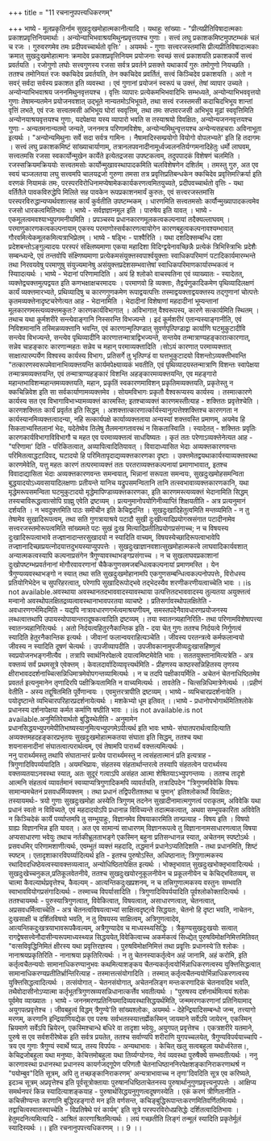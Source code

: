+++
title = "11 रचनानुपपत्त्यधिकरणम्"

+++
भाष्ये - मूलप्रकृतिर्नाम सुखदुःखमोहात्मकानीत्यादि । यथाहुः सांख्याः - "प्रीत्यप्रीतिविषादात्मकाः प्रकाशप्रवृत्तिनियमार्थाः । अन्योन्याभिभवाश्रयमिथुनप्रवृत्तयश्च गुणाः । सत्त्वं लघु प्रकाशकमिष्टमुपष्टम्भकं चलं च रजः । गुरुवरणमेव तमः प्रदीपवच्चार्थतो वृत्तिः' । अयमर्थः - गुणाः सत्त्वरजस्तमांसि प्रीत्यप्रीतिविषादात्मकाः क्रमात् सुखदुःखमोहात्मानः क्रमादेव प्रकाशप्रवृत्तिनियम प्रयोजनाः स्वच्छं सत्त्वं प्रकाशयति प्रकाशकार्ये सत्त्वं प्रवर्तयति । रजोगुणो लघोः सत्त्वगुणस्य रजसा सर्वत्र प्रवर्तने प्रसक्त्ते यथाकार्यं गुरुः तमोगुणो नियच्छति । ततश्च तमोनियतं रजः क्कचिदेव प्रवर्तयति, तेन क्कचिदेव प्रवर्तितं, सत्त्वं किञ्चिदेव प्रकाशयति । अतो न सवर्ं सर्वदा सर्वस्य प्रकाशत इति व्यवस्था । एवं गुणानां प्रयोजनं स्वरूपं च उक्त्तं, तेषां व्यापार उच्यते । अन्योन्याभिभवाश्रय जननमिथुनवृत्तयश्च । वृत्तिः व्यापारः प्रत्येकमभिभवादिभिः सम्भध्यते, अन्योन्याभिभववृत्तयो गुणाः तेषामन्यतमेन प्रयोजनवशात् उद्भूते नान्यतमोऽभिभूयते, तथा सत्त्वं रजस्तमसी कदाचिदभिभूय शान्तां वृत्तिं लभते, एवं रजः सत्त्वतमसी अभिभूय घोरां स्ववृत्तिम्, तथा तमः सप्तवरजसी अभिभूय मूढां स्ववृत्तिमिति अन्योनयाश्रयवृत्तयश्च गुणाः, यदपेक्षया यस्य व्यापारो भवति स तस्याश्रयो विवक्षितः, अन्योन्यजननवृत्तयश्च गुणाः - अन्यतमनान्यतमो जन्यते, जननमत्र परिणामविशेषः, अन्योन्यमिथुन्वृत्तयश्च अन्येन्यसहचराः अविनाभूता इत्यर्थः । "अन्योन्यमिथुनाः सर्वे सदा सर्वत्र गामिनः । नैषामादिस्सम्प्रयोगो वियोगो वोपलभ्यते' इति हि तदागमः । सत्त्वं लघु प्रकाशकमिष्टं सांख्याचार्याणाम्, तत्रानलपवनादीनामूर्ध्वज्वलनतिर्यग्गमनादिहेतुः धर्मो लाघवम्, सत्त्वतमसि रजसा स्वकार्योन्मुखेन कार्येते इत्येतद्रजसा उपष्टकत्वम्, तदुपपादकं विशेषणं चलमिति । रजस्सक्रियमक्रिययोः सत्त्वतमसोः कार्योन्मुखावस्थापादकमिति चलविशेषणेन दशिर्तम् । तमस्तु गुरु, अत एव स्वयं चञ्जलतया लघु सत्त्वमपि चालयद्रजो गुरुणा तमसा तत्र प्रवृत्तिप्रतिबन्धकेन क्कचिदेव प्रवृत्तिमत्क्रिर्या इति वरणकं नियामकं तमः, परस्परविरोधिनामप्येषामेककार्यकरणत्वमितयुच्यते, प्रदीपवच्चार्थतो वृत्तिः - यथा वर्तितैले पावकविरुद्धेपि मिलिते सह पावकेन रूपप्रकाशनमार्यं कुरुतः, एवं सत्त्वरजस्तमांसि परस्परविरुद्धान्यप्यर्थवशात्सह कार्यं कुर्वतीति उपष्टम्भकम् । धारणमिति सत्त्वतमसोः कार्यौन्मुख्यापादकत्वमेव रजसो धारकत्वमितिभावः । भाष्ये - सर्वज्ञज्ञानमूल इति । पारुषेय इति यावत् । भाष्ये - एकमूलत्वमवश्याभ्युपगमनीयमिति । प्रपञ्चस्य प्रधानकारणमूलकत्वकल्पनायां तदैक्यल्लाघवम् । परमाणुकारणकत्वकल्पनायाम् एकस्य परमाणोस्सर्वकारणत्वायोगेन कारणबहुत्वकल्पनावश्यम्भावात् गौरवमित्येकमूलकमित्यत्राभिप्रेतम् । भाष्ये - षड्भिः - पाश्वैरिति । यथा दशदिक्सम्बन्धि दशा प्रदेशबन्तोऽङ्गुल्यादयः परस्परं संक्ष्लिष्यमाणा एकया महादिशा विदिग्द्वयेनावच्छिन्नैः प्रत्येकं त्रिभिस्त्रिाभिः प्रदेशैः सम्बन्ध्यन्दे, एवं तन्तवोपि संक्ष्णिष्यमाणा प्रत्येकमसंयुक्त्तस्वपार्श्वयुक्त्ताः स्वाधिकपरिमाणं पटादिकार्यमारम्भन्ते तथा निरवयवेषु परमाणुषु संयुज्यमानेषु असंयुक्त्तप्रदेशसम्भवात्तेषां स्वाधिकपरिमाणकार्यारम्भकत्वं न स्यािादत्यर्थः । भाष्ये - भेदानां परिणामादिति । अयं हि श्लोको वाचस्पतिना एवं व्याख्यातः - स्यादेतत्, व्यक्त्तेद्व्यक्त्तमुत्पद्वयत इति कणभक्षाक्षचरमादयः । परमाणवो हि व्यक्त्ताः, तैद्वर्यणुकादिकमेण पृथिव्यादिलक्षणं कार्यं व्यक्त्तमारभ्यते, प्रथिव्यादिषु च कारणगुणकमेण रूपाद्वयत्पत्तिः तस्माद्वयक्त्ताद्वयक्त्तस्य तद्गुणानां चोत्पत्तेः कृतमव्यक्त्तेनादृष्टचरेणेत्यत आह - भेदानामिति । भेदादीनां विशेषाणां महदादीनां भूम्यन्तानां मूलकारणमस्त्यव्यक्त्तमकुतः? कारणकार्यविभागात् । अविभागात् वैश्वरूपस्य, कारणे सत्कार्यमिति स्थितम् । तथाच यथा कूर्मशरीरे सन्त्येवाङ्गानि निस्सरन्ति विभज्यन्ते । इदं कूर्मशरीरं एतान्यस्याङ्गानीति, एवं निविशमानानि तस्मिन्नव्यक्त्तानि भवन्ति, एवं कारणान्मृत्पिण्डात् सुवर्णपृत्पिण्डाद्वा कार्याणि घटमुकुटादीवि सन्त्येव विभज्यन्ते, सन्त्येव पृथिव्यादीनि कारणात्तन्मात्राद्विभज्यन्ते, सन्तयेव तन्मात्राण्यहङ्कारात्कारणात्, सन्नेव चाहङ्कारः कारणान्महतः सन्नेव च महान् परमाव्यक्त्तादिति ।सोऽयं कारणात् परमाव्यक्त्तात् साक्षात्पारम्पर्येण विश्वस्य कार्यस्य विभागः, प्रतिसर्गे तु भृत्पिण्डं वा घत्तभुकुटादयो विशन्तोऽव्यक्त्तीभवन्ति "तत्कारणस्वरूपमेवानाभिव्यक्त्तयन्ति कार्यमपेक्ष्याव्यकं भवतीति, एवं पृथिव्यादयस्तन्मात्राणि विशन्तः स्वापेक्षया तन्मात्रमव्यक्त्तयन्ति, एवं तन्मात्राण्यहङ्कारं विशन्ति अहङ्कारमव्यक्त्तयन्ति, एव महङ्गारो महान्तभाविशन्महान्तमव्यक्त्तयति, महान, प्रकृतिं स्वकारणमाविशन् प्रकृतिमव्यक्त्तयति, प्रकृतेस्तु न क्कचिन्निवेश इति सा सर्वकार्याणामव्यक्त्तमेव । सोयमविभागः प्रकृतौ वैश्वरूप्यस्य कार्यस्य । तस्मात्कारणे कार्यस्य सत एव विभागाविभाभ्यामव्यक्त्तं कारमस्ति; इतश्चाव्यक्त्तं कारणमस्तीत्याह - शक्त्तितः प्रवृत्तेश्चेति । कारणशक्त्तितः कार्यं प्रवृर्तत इति सिद्धम् । अशक्त्तात्कारणार्त्कार्यस्यानुत्पत्तेश्शक्त्तिश्च कारणगता न कार्यस्यानमिव्यक्त्तत्वादन्या, नहि सत्कार्यपक्षे कार्याव्यक्त्तताया अन्यस्यां शक्त्तवस्ति प्रमाणम्, अयमेव हि सिकताभ्यस्तिलानां भेदः, यदेतेष्वेव तिलेषु तैलमनागतावस्थं न सिकतास्विाति । स्यादेतत् - शक्त्तितः प्रवृतिः कारणकार्यविभागाविविभागौ च महत एव परमाव्यक्त्तत्वं साधयिष्यतः । कृतं ततः परेणाऽव्यक्त्तेनेत्यत आह - "परिणामा' दिति - परिकितत्वात्, अव्यापित्वादितियावत् । विवादाध्यासित भेदाः अव्यक्त्तकारणवन्तः परिमितत्वाद्धटादिवद्, घटादयो हि परिमितापृदाद्यव्यक्त्तकारणका दृष्टाः । उक्त्तमेतद्वयथाकार्यस्याव्यक्त्तवस्था कारणमेवेति, यत्तु महतः कारणं तत्परमाव्यक्त्तं ततः परतराव्यक्त्तकल्पनायां प्रमाणाभावात्, इतश्च विवादाद्यासिता भेदाः अव्यक्त्तकारणवन्तः समन्वयात्, भिन्नानां सरूपता समन्वयः, सुखदुःखमोहसमन्विता बुद्धयादयोऽध्यवसायादिलक्षणाः प्रतीयन्ते यानिच यद्रुपसमन्वितानि तानि तत्स्वभावाव्यक्त्तकारणकानि, यथा मृद्धेमरूपसमन्विता घटमुकुटादयो मृद्धेमापिण्डाव्यक्त्तकारणका, इति कारणमस्त्यव्यक्त्तं भेदानामिति सिद्धम् तस्यचाविरूद्धत्वात्सोपि ग्राह्मु एवेति द्रष्टव्यम् । प्रत्यनुमानोपयोगिनीव्याप्तिं शिक्षयतीति - अत्र प्रत्यनुमानं दर्शयति । न भवदुक्त्तमिति पाठः समीचीन इति केचिद्वदन्ति । सुखदुःखादिहेतुत्वमिति मन्तव्यमिति - न तु तेषामेव सुखादिरूपत्वम्, तथा सति गुणत्रायाश्रये पटादौ सुखी दुःखीत्यादिप्रयोगस्रसंगात पटादीनामेव सत्त्वरजस्तमोरूपत्वमिति सांख्यमते पटः सुखं दुःख मित्यादिप्रतीतिप्रयोगप्रसंगाच्च; न च विषयस्य दुःखादिरूपत्वाभावे तज्ज्ञानादान्तरसुखादयो न स्यादिति वाच्यम्, विषयस्येच्छादिरूपत्वाभावेपि तज्ज्ञानादिच्छाप्रयत्नोदयात्तदुभयस्याप्युपपत्तेः । सुखदुःखाज्ञानवशात्सुखमोहात्मकत्वे लाघवादिकार्यवशात् अन्यात्मकत्वस्यापि कल्पनाप्रसंगेन त्रैगुण्यावस्थाभङ्गप्रसंगाच्च । न च सुखलाघवप्रकाशानां दुःखोपष्टम्भप्रवर्तनानां मोगौरवावरणानां चैकैकगुणसमजबन्धित्वकल्पनायां प्रमाणमस्ति । येन त्रैगुण्यव्यवस्थाभङ्गो न स्यात् तथा सति सुखदुःखमोहानामपि एकगुणसम्बन्धित्वकल्पनोपपत्तेः, विरोधस्य प्रतियोगिभेदेन च सुपरिहरत्वात्, परेणापि सुखादिरूपोद्भवे तद्भेदस्यैव शरणीकरणीयत्वाच्चेति भावः ।।is not available.अवस्थाया अवस्थानतदभाववादस्यावस्थाया उत्पत्तितदभाववादस्य तुल्यतया अयुक्त्तत्वं मन्वानो अवस्थोपलक्षितद्रव्यत्वावस्थानाभावपरतया व्याचष्टे । प्रतिसर्गावस्थोपलक्षितेति - अवधारणगर्भमिदमिति - यद्यपि नात्रावधारणगर्भत्वमाश्रयणीयम्, समस्तपदेनैवावधारणप्रयोजनस्य लब्धत्वात्तथापि उपायस्योपायान्तरादूषकत्वादिति द्रष्टव्यम् । तया स्वातन्त्र्यहानिरिति- तथा परिणामविशेषापत्त्या स्वातन्त्र्यहानिरित्यर्थः । अतो निर्दयत्वहितुरनैकान्तिक इति - दया चेत् गुणः ततश्च निर्दयत्वे निर्गुणत्वं स्यादिति हेतुरनैकान्तिक इत्यर्थः । जीवानां फलान्वयराहित्यञ्चेति । जीवस्य परतन्त्रत्वे कर्मफलान्वयो जीवस्य न स्यादिति दूषणं चेत्यर्थः । उपजीव्यापदीति । उपजीवकानामुपजीव्यदुःखासहिष्णुत्वं स्वप्रयोजनभङ्गनीत्यैव । तत्रापि स्वार्थनिरपेक्षत्वे दयात्वमिष्टमेवेति भावः । सततयुक्त्तानामित्यत्रेति - अत्र वक्त्तव्यं सर्वं प्रथमसूत्रे एवेक्त्तम् । केवलदार्वादिव्यावृत्त्यर्थमिति - प्रीहणस्य काष्ठस्सन्निहितस्य तृणस्य क्षीराभावददर्शनाच्चित्सन्निधिमात्रमेवोपगन्तव्यामित्यर्थः । न च तदपि पक्षीकायर्मिति - अचेतनं चेतनाधिष्ठितमेव प्रवतर्त इत्यनुमानेन तृणादिरपि पक्षीक्रियतामिति न वाच्यमित्यर्थः । तावतेति - चित्सन्निधिमात्रेणेत्यर्थः ।।प्रहीणं वेतीति - अस्य तद्दूषितमिति पूर्वेणान्वयः । एवमुत्तरत्रापीति द्रष्टव्यम् । भाष्ये - व्यभिचारप्रदर्शनायेति । पयोदृष्टान्ते व्यभिचारपरिहारप्रदर्शनायेत्यर्थः । मशकेभ्यो धूम इतिवत् ।।भाष्ये - प्रधानोपभोगार्थमितिश्लोके प्रधानस्य दर्शनापेक्षया कर्मत कर्माणि षष्ठीति भावः ।।is not available.is not available.अनुमितिरेवार्थतो बुद्धिस्थेतीति - अनुमामेन प्रधानसिद्धयभ्युपगमेपीतिभाष्यस्यानुमित्यभ्युपगमेऽपीत्यर्थ इति भावः भाष्ये- संघातपरार्थत्वादित्याति अव्यक्त्तमहदहङ्कारप्रभृतयः सुखदुःखमोहात्मकतया संघाता इति सिद्धम्, ततश्च यथा   
 शयनासनादीनां संघातत्वात्परार्थत्वम्, एवं तेषामपि पारार्थ्यं वक्त्तत्यमित्यर्थः ।   
ननु पारार्थ्यमस्तु तथापि संघातान्तरं प्रत्येव पारार्थ्यमस्तु न त्वसंहतात्मानं प्रति इत्यत्राह - त्रिगुणादिविपर्य्ययादिति । अयमभिप्रायः, संहतस्य संहतार्थान्तरत्वे तस्यापि संहतत्वेन पारार्थ्यस्य वक्त्तव्यतयाऽनवस्था स्यात्, अतः सुदूरं गत्वाऽपि असंहत आत्मा शेषितयाऽभ्युपगन्तव्यः । ततश्च तादृशे आत्मनि संहतत्वं व्यावर्तमानं स्वव्याप्यत्रिगुणादिकमपि व्यावर्तयति, तत्रादिपदेन "त्रिगुणमविवेकि विषयः सामान्यमचेतनं प्रसवधर्मिव्यक्त्तम् । तथा प्रधानं तद्विपरीतश्तथा च पुमान्' इतिश्लोकार्थो विवक्षितः; तस्यायमर्थः- त्रयो गुणाः सुखदुःखमोहा अस्येति त्रिगुणम् तदनेन सुखादीनामात्मगुणत्वं पराकृतम्, अविवेकि यथा प्रधानं स्वतो न विविच्यते, एवं महदादयोऽपि प्रधानान्न विविच्यन्ते तदात्मकत्वात्, अथवा सम्भूयकारिता अविवेति न किञ्चिदेकं कार्ये पर्य्याप्तमपि तु सम्भूयाहुः, विज्ञानमेव विषयाकारमिति तान्प्रत्याह - विषय इति । विषयो ग्राह्यः विज्ञानभिन्न इति यावत् । अत एव सामान्यं साधारणम् विज्ञानरूपत्वे तु विज्ञानानामसाधारणत्वात् विषया अप्यसाधारणा भवेयुः तथाच नर्तकीभ्रूलताभङ्गे एकस्मिन् बहुना प्रतिसन्धानन्न स्यात्, अचेतनम् स्पष्टोऽर्थः । प्रसवधमिर् परिणामशाणीत्यर्थः, एवम्भूतं व्यक्त्तं महदादि, तद्धमार्न प्रधानेऽप्यतिदिशति - तथा प्रधानमिति, शिष्टं स्पष्टम् । एतादृशाकारविपर्य्यादित्यर्थ इति - इतश्च पुरुषोऽस्ति, अधिष्ठानात्; त्रिगुणात्मकस्य रथादिवदधिष्ठेयत्वस्यावक्त्तव्यत्वात्, अन्योधिष्ठितापेक्षित इत्यर्थः । भोक्तृभावात् सुखदुःखभोक्तृभावादित्यर्थः । सुखदुःखेच्चनुकल,प्रतिकूलवेतनीये, ततश्च सुखदुःखयोरनुकूलनीयेन च प्रकूलनीयेन च केचिद्भवितव्यम्, स चात्मा कैवल्यार्थप्रवृत्तेश्च, कैवल्यम् - आत्यन्तिकदुःखप्रशनम्, न च तत्त्रिगुणात्मकस्य वस्तुनः सम्भवति स्वाभाववियोगप्रसंगादित्यर्थः - तस्माच्च विपर्यासादिति । त्रिगुणादिविपर्ययादिति पूर्वश्लोकोक्तादित्यर्थः । ततश्चायमर्थः - पुरुस्यात्रिगुणत्वात्, विवेकित्वात्, विषयत्वात्, असाधारणत्वात्, चेतनत्वात्, अप्रसवधर्मित्वाच्चेति - अत्र चेतनत्वविषयत्वाभ्यां साक्षित्वदृष्ट्त्वे सिद्धयतः, चेतनो हि दृष्टा भवति, नाचेतनः, दुःखसाक्षी च दर्शितविषयो भवति, न तु विषयस्य साक्षित्वम्, अत्रिगुणत्वादेव, आत्यन्तिकदुःखत्रयाभावरूपकैवल्यम्, अत्रैगुण्यादेव च माध्यस्थ्यसिद्धिः । त्रैकुण्यसुखदुःखयोः सत्वात् रागद्वेषसत्त्वेनौदासीन्यरूपमाध्यस्थ्यन्न सिद्धययेत्,विवेकित्वाच्च अकर्मकत्वं सिध्द्येत् पुरुषविमोक्षनिमित्तमितिवत् "वत्सविवृद्धिनिमितं क्षीरस्य यथा प्रवृत्तिरज्ञस्य । पुरुषविमोक्षनिमित्तं तथा प्रवृृत्तिः प्रधानस्ये'ति श्लोकः । नानाश्रयप्रकृतिरिति - नानाश्रया प्रकृतिरित्यर्थः । न तु चेतनस्याकर्तृत्वेन अहं जानामि, अहं करोमि, इति कर्तृत्वचैतन्ययोः सामानाधिकरण्यानुभवः कथमित्याशङ्कय चैतन्यकर्तृत्वयोर्भिन्नाधिकरणत्वस्य युक्त्तिसिद्धत्वात् सामानाधिकरण्यप्रतीतिर्भ्रान्तिरित्याह - तस्मात्तत्संयोगादिति । तस्मात् कर्तृत्वचैतन्ययोर्भिन्नाधिकरणत्वस्य युक्त्तिसिद्धत्वादित्यर्थः । तत्संयोगात् - चेतनसंयोगात्, अचेतनलिङ्ग मन्तःकरणादिकं चेतनावदिव भवति, तथैवोदासीनोऽप्यात्मा कर्तृभूतत्रिगुणस्रव्यसन्निधानात्कर्त्तेव भवतीत्यर्थः । "पुरुषस्य दर्शनार्थमित्ययं श्लोकः पूर्वमेव व्याख्यातः । भाष्ये - जननमरणप्रतिनियमादिव्यवस्थासिद्धयर्थमिति, जन्ममरणकरणानां प्रतिनियामाद् अयुगपत्प्रवृत्तेश्च । जीवबहुत्वं विद्धम् त्रैगुण्ये'ति सांख्यश्लोकः, अयमर्थः - देहेन्द्रियादिसम्बन्धो जन्म, तत्त्यागो मरणम्, करणानि इन्द्रियाणियद्येक एव परुषः सर्वभतस्स्यात्तर्ह्मेकस्मिन् जायमाने सर्वेऽपि जायेरन्, एकस्मिन् भ्रियमाणे सर्वेऽपि भ्रियेरन्, एकस्मिश्चान्धे बधिरे वा तादृशा भवेयुः, अयुगपत् प्रवृत्तेश्च । एकत्रशरीरे यतमाने, पुरुषे स एव सर्वशरीरेष्वेक इति सर्वत्र प्रयतेत, ततश्च सर्वाण्यपि शरीराणि युगपच्चलयेत्, त्रैगुण्यविपर्ययाच्चापि - त्रय एव गुणाः त्रैगुण्यं स्वार्थे ष्यञ्, तस्य विपर्पयः - अन्यथाभावः । केचित् खलु सत्वबहुला यथोर्ध्वरेतस।, केचिद्रजोबहुला यथा मनुष्याः, केचित्तमोबहुला यथा तिर्य्यग्योनयः, नेयं व्यवस्था पुरुषैक्ये सम्भवतीत्यर्थः । ननु कारणावस्था प्रधानस्था प्रधानस्य कायर्गजद्गूपेण परिणतौ चेतनाधिष्ठाननिरपेक्षशङ्कानिराकरणाथर्श्र न "पयोम्बुव"दिति सूत्रम्, अपि तु तच्छङ्कानिराकरणम्' अन्यत्राभावाच्च न तृणा'दिवदिति सूत्र एव करिष्यते, इदञ्च सूत्रम् अप्रवृत्तेश्च इति पूर्वसूत्रोक्तायाः पुरुषानधिष्ठिताचेतनस्य पुरुषार्थानुगुणप्रवृत्त्यनुपपत्तेः । आक्षिप्य समर्थनपरं किन्न स्यादित्याशङ्कयाह - पुरुषार्थसिद्धयनुगुणत्वदूषणस्येति । एकं करणं त्रीणितानीति - कचित्त्रीण्यन्तः करणानि बुद्धिरहङ्गारो मन इति वर्णसन्त, कचिङ्बुद्धिरूपान्तःकरणमितिवर्णितमित्यर्थः । तद्वाचित्वस्वातस्वाच्चेति - विप्रतिषेथे परं कार्यम्' इति सूत्रे परस्परविरोधप्रसिद्धेः दर्शितत्वादितिभावः । हेतुमदनित्यमित्यादि - आश्रितं कारणाश्रितमित्यर्थः । लयं गच्छतीति लिङ्गं तन्मूलं स्यादिति प्रकृतेर्मूलं स्यादिस्यर्थः ।। इति रचनानुपपत्त्यधिकरणम् ।। 9 ।।